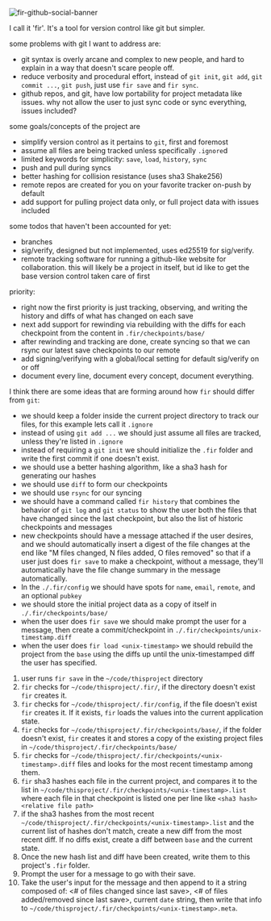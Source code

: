 ![fir-github-social-banner](https://user-images.githubusercontent.com/96031819/213936016-09f8348d-b30f-49b3-aa47-943622fae02a.png)

I call it 'fir'. It's a tool for version control like git but simpler.

some problems with git I want to address are:
- git syntax is overly arcane and complex to new people, and hard to explain in a way that doesn't scare people off.
- reduce verbosity and procedural effort, instead of `git init`, `git add`, `git commit ...`, `git push`, just use `fir save` and `fir sync`.
- github repos, and git, have low portability for project metadata like issues. why not allow the user to just sync code or sync everything, issues included?

some goals/concepts of the project are
- simplify version control as it pertains to `git`, first and foremost
- assume all files are being tracked unless specifically `.ignore`d
- limited keywords for simplicity: `save`, `load`, `history`, `sync`
- push and pull during syncs
- better hashing for collision resistance (uses sha3 Shake256)
- remote repos are created for you on your favorite tracker on-push by default
- add support for pulling project data only, or full project data with issues included

some todos that haven't been accounted for yet:
- branches
- sig/verify, designed but not implemented, uses ed25519 for sig/verify.
- remote tracking software for running a github-like website for collaboration. this will likely be a project in itself, but id like to get the base version control taken care of first

priority:
- right now the first priority is just tracking, observing, and writing the history and diffs of what has changed on each save
- next add support for rewinding via rebuilding with the diffs for each checkpoint from the content in `.fir/checkpoints/base/`
- after rewinding and tracking are done, create syncing so that we can rsync our latest save checkpoints to our remote
- add signing/verifying with a global/local setting for default sig/verify on or off
- document every line, document every concept, document everything.


I think there are some ideas that are forming around how `fir` should differ from `git`:

- we should keep a folder inside the current project directory to track our files, for this example lets call it `.ignore`
- instead of using `git add ...` we should just assume all files are tracked, unless they're listed in `.ignore`
- instead of requiring a `git init` we should initialize the `.fir` folder and write the first commit if one doesn't exist. 
- we should use a better hashing algorithm, like a sha3 hash for generating our hashes
- we should use `diff` to form our checkpoints
- we should use `rsync` for our syncing
- we should have a command called `fir history` that combines the behavior of `git log` and `git status` to show the user both the files that have changed since the last checkpoint, but also the list of historic checkpoints and messages
- new checkpoints should have a message attached if the user desires, and we should automatically insert a digest of the file changes at the end like "M files changed, N files added, O files removed" so that if a user just does `fir save` to make a checkpoint, without a message, they'll automatically have the file change summary in the message automatically.
- In the `./.fir/config` we should have spots for `name`, `email`, `remote`, and an optional `pubkey` 
- we should store the initial project data as a copy of itself in `./.fir/checkpoints/base/`
- when the user does `fir save` we should make prompt the user for a message, then create a commit/checkpoint in `./.fir/checkpoints/unix-timestamp.diff`
- when the user does `fir load <unix-timestamp>` we should rebuild the project from the `base` using the diffs up until the unix-timestamped diff the user has specified.



1. user runs `fir save` in the `~/code/thisproject` directory
2. `fir` checks for `~/code/thisproject/.fir/`, if the directory doesn't exist `fir` creates it.
3. `fir` checks for `~/code/thisproject/.fir/config`, if the file doesn't exist `fir` creates it. If it exists, `fir` loads the values into the current application state.
4. `fir` checks for `~/code/thisproject/.fir/checkpoints/base/`, if the folder doesn't exist, `fir` creates it and stores a copy of the existing project files in `~/code/thisproject/.fir/checkpoints/base/`
5. `fir` checks for `~/code/thisproject/.fir/checkpoints/<unix-timestamp>.diff` files and looks for the most recent timestamp among them.
6. `fir` sha3 hashes each file in the current project, and compares it to the list in `~/code/thisproject/.fir/checkpoints/<unix-timestamp>.list` where each file in that checkpoint is listed one per line like `<sha3 hash> <relative file path>`
7. if the sha3 hashes from the most recent `~/code/thisproject/.fir/checkpoints/<unix-timestamp>.list` and the current list of hashes don't match, create a new diff from the most recent diff. If no diffs exist, create a diff between `base` and the current state.
8. Once the new hash list and diff have been created, write them to this project's `.fir` folder.
9. Prompt the user for a message to go with their save. 
10. Take the user's input for the message and then append to it a string composed of: <# of files changed since last save>, <# of files added/removed since last save>, current `date` string, then write that info to `~/code/thisproject/.fir/checkpoints/<unix-timestamp>.meta`.  
